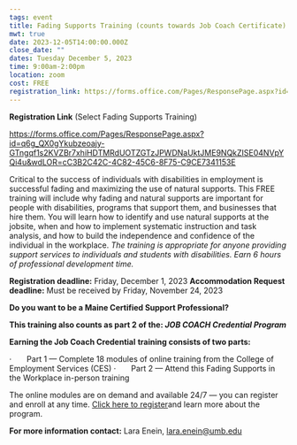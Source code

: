 ```yaml
---
tags: event
title: Fading Supports Training (counts towards Job Coach Certificate)
mwt: true
date: 2023-12-05T14:00:00.000Z
close_date: ""
dates: Tuesday December 5, 2023
time: 9:00am-2:00pm
location: zoom
cost: FREE
registration_link: https://forms.office.com/Pages/ResponsePage.aspx?id=q6g_QX0gYkubzeoajy-GTngqf1s2KVZBr7xhiHDTMRdUOTZGTzJPWDNaUktJME9NQkZISE04NVpYQi4u&wdLOR=cC3B2C42C-4C82-45C6-8F75-C9CE7341153E
---
```

**Registration Link** (Select Fading Supports Training)

<https://forms.office.com/Pages/ResponsePage.aspx?id=q6g_QX0gYkubzeoajy-GTngqf1s2KVZBr7xhiHDTMRdUOTZGTzJPWDNaUktJME9NQkZISE04NVpYQi4u&wdLOR=cC3B2C42C-4C82-45C6-8F75-C9CE7341153E>

Critical to the success of individuals with disabilities in employment is successful fading and maximizing the use of natural supports. This FREE training will include why fading and natural supports are important for people with disabilities, programs that support them, and businesses that hire them. You will learn how to identify and use natural supports at the jobsite, when and how to implement systematic instruction and task analysis, and how to build the independence and confidence of the individual in the workplace. *The training is appropriate for anyone providing support services to individuals and students with disabilities. Earn 6 hours of professional development time.*

**Registration deadline:**  Friday, December 1, 2023
**Accommodation Request deadline:**  Must be received by Friday, November 24, 2023

**Do you want to be a Maine Certified Support Professional?**

**This training also counts as part 2 of the: *JOB COACH Credential Program***

**Earning the Job Coach Credential** **training consists of two parts:**

<!--\[if !supportLists]-->·       <!--\[endif]-->Part 1 — Complete 18 modules of online training from the College of Employment Services (CES)

<!--\[if !supportLists]-->·       <!--\[endif]-->Part 2 — Attend this Fading Supports in the Workplace in-person training

The online modules are on demand and available 24/7 — you can register and enroll at any time. [Click here to register](https://www.maineworkingtogether.org/certification/)and learn more about the program.

**For more information contact:** Lara Enein, [lara.enein@umb.edu](mailto:lara.enein@umb.edu)